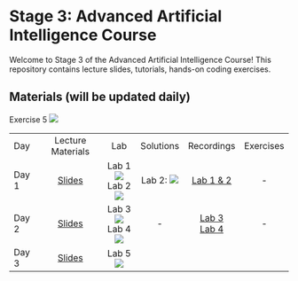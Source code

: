 # Stage 3: Advanced Artificial Intelligence Course 
Welcome to Stage 3 of the Advanced Artificial Intelligence Course! 
This repository contains lecture slides, tutorials, hands-on coding exercises.

## Materials (will be updated daily)

<table>
<tr>
    <td>Day</td>
    <td align="center">Lecture Materials</td>
    <td align="center">Lab</td>
    <td align="center">Solutions</td>
    <td align="center">Recordings</td>
    <td align="center">Exercises</td>
  </tr>
  <tr>
    <td>Day 1</td>
    <td align="center"><a href="https://drive.google.com/file/d/1iKHG4bJRS4AQOpQjUeZN8Nlnn6Wq1TbD/view?usp=sharing">Slides</a></td>
    <td align="center">
      Lab 1 <a href="https://colab.research.google.com/drive/1ZVcPLTEnVLh4emltf31j0oefwB0Y0lgy?usp=sharing"><img src="https://colab.research.google.com/assets/colab-badge.svg"></a><br>
      Lab 2 <a href="https://colab.research.google.com/drive/1DM05xxA04dwOvfLNXn_25PJlzRh6kNP2?usp=sharing"><img src="https://colab.research.google.com/assets/colab-badge.svg"></a>
    </td>
    <td align="center">
      Lab 2: <a href="https://colab.research.google.com/drive/1YV02T4LLJByeix9J7H8dMAz3JbsMrvCG?usp=sharing"><img src="https://colab.research.google.com/assets/colab-badge.svg"></a>
    </td>
    <td align="center"><a href="https://www.youtube.com/watch?v=n8gslNVYXXA">Lab 1 & 2 </a></td>
    <td align="center">-</td>
  </tr>
  <tr>
    <td>Day 2</td>
    <td align="center"><a href="https://drive.google.com/file/d/1si-pgbTiRyZFd7pN9zWqgySJC_Bu7K9U/view?usp=sharing">Slides</a></td>
    <td align="center">
      Lab 3 <a href="https://colab.research.google.com/drive/1RVJgtWMy9rwEJtuQMy4OTEL3xyILWcHr?usp=sharing"><img src="https://colab.research.google.com/assets/colab-badge.svg"></a><br>
      Lab 4 <a href="https://colab.research.google.com/drive/1w7gDnTj_Zp-aRN9yEaFJuCbSvi4gNY9Q?usp=sharing"><img src="https://colab.research.google.com/assets/colab-badge.svg"></a>
    </td>
    <td align="center">-
    </td>
    <td align="center">
    <a href="https://youtu.be/awt7qBOD3us">Lab 3</a><br>
    <a href="https://youtu.be/AF0jQfiSQ0Y">Lab 4</a>
    </td>
    <td align="center">-</td>
  </tr>
  <tr>
    <td>Day 3</td>
    <td align="center"><a href="https://drive.google.com/file/d/19le6cU_zXn8baUnDJx6u19e7Asfel8P5/view?usp=sharing">Slides</a></td>
    <td align="center">
      Lab 5 <a href="https://colab.research.google.com/drive/1ndbfYoPDI5QeqWCrfsjhE7EZbqxRfVOA?usp=sharing"><img src="https://colab.research.google.com/assets/colab-badge.svg"></a><br>
    </td>
    <td align="center">
    </td>
      Exercise 5 <a href="https://colab.research.google.com/drive/1xLIrXQnIEv01vicjZdoMyr0UKb-VBnDv?usp=sharing"><img src="https://colab.research.google.com/assets/colab-badge.svg"></a><br>
  </tr>
</table>
